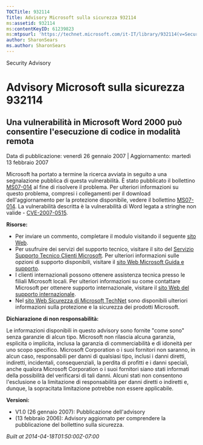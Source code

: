 ```yaml
---
TOCTitle: 932114
Title: Advisory Microsoft sulla sicurezza 932114
ms:assetid: 932114
ms:contentKeyID: 61239823
ms:mtpsurl: 'https://technet.microsoft.com/it-IT/library/932114(v=Security.10)'
author: SharonSears
ms.author: SharonSears
---
```


Security Advisory

Advisory Microsoft sulla sicurezza 932114
=========================================

Una vulnerabilità in Microsoft Word 2000 può consentire l'esecuzione di codice in modalità remota
-------------------------------------------------------------------------------------------------

Data di pubblicazione: venerdì 26 gennaio 2007 | Aggiornamento: martedì 13 febbraio 2007

Microsoft ha portato a termine la ricerca avviata in seguito a una segnalazione pubblica di questa vulnerabilità. È stato pubblicato il bollettino [MS07-014](http://technet.microsoft.com/security/bulletin/ms07-014) al fine di risolvere il problema. Per ulteriori informazioni su questo problema, compresi i collegamenti per il download dell'aggiornamento per la protezione disponibile, vedere il bollettino [MS07-014](http://technet.microsoft.com/security/bulletin/ms07-014). La vulnerabilità descritta è la vulnerabilità di Word legata a stringhe non valide - [CVE-2007-0515](http://www.cve.mitre.org/cgi-bin/cvename.cgi?name=cve-2007-0515).

**Risorse:**

-   Per inviare un commento, completare il modulo visitando il seguente [sito Web](https://support.microsoft.com/common/survey.aspx?scid=sw;en;1257&amp;showpage=1&amp;ws=technet&amp;sd=tech).
-   Per usufruire dei servizi del supporto tecnico, visitare il sito del [Servizio Supporto Tecnico Clienti Microsoft](http://go.microsoft.com/fwlink/?linkid=21131). Per ulteriori informazioni sulle opzioni di supporto disponibili, visitare il [sito Web Microsoft Guida e supporto](http://support.microsoft.com/).
-   I clienti internazionali possono ottenere assistenza tecnica presso le filiali Microsoft locali. Per ulteriori informazioni su come contattare Microsoft per ottenere supporto internazionale, visitare il [sito Web del supporto internazionale](http://go.microsoft.com/fwlink/?linkid=21155).
-   Nel [sito Web Sicurezza di Microsoft TechNet](http://www.microsoft.com/italy/technet/security/default.mspx) sono disponibili ulteriori informazioni sulla protezione e la sicurezza dei prodotti Microsoft.

**Dichiarazione di non responsabilità:**

Le informazioni disponibili in questo advisory sono fornite "come sono" senza garanzie di alcun tipo. Microsoft non rilascia alcuna garanzia, esplicita o implicita, inclusa la garanzia di commerciabilità e di idoneità per uno scopo specifico. Microsoft Corporation o i suoi fornitori non saranno, in alcun caso, responsabili per danni di qualsiasi tipo, inclusi i danni diretti, indiretti, incidentali, consequenziali, la perdita di profitti e i danni speciali, anche qualora Microsoft Corporation o i suoi fornitori siano stati informati della possibilità del verificarsi di tali danni. Alcuni stati non consentono l'esclusione o la limitazione di responsabilità per danni diretti o indiretti e, dunque, la sopracitata limitazione potrebbe non essere applicabile.

**Versioni:**

-   V1.0 (26 gennaio 2007): Pubblicazione dell'advisory
-   (13 febbraio 2006): Advisory aggiornato per comprendere la pubblicazione del bollettino sulla sicurezza.

*Built at 2014-04-18T01:50:00Z-07:00*
